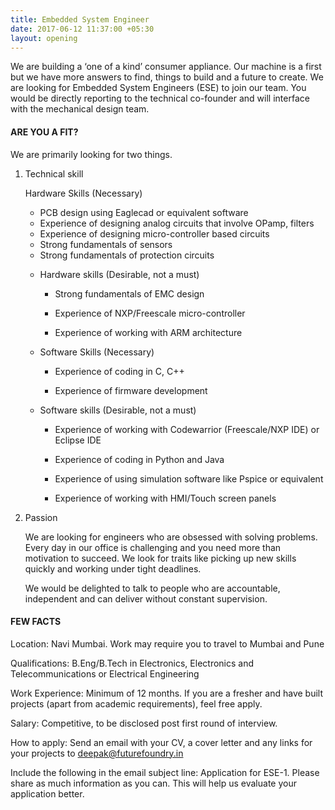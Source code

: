 ```yaml
---
title: Embedded System Engineer
date: 2017-06-12 11:37:00 +05:30
layout: opening
---
```


We are building a ‘one of a kind’ consumer appliance. Our machine is a first but we have more answers to find, things to build and a future to create. We are looking for Embedded System Engineers (ESE) to join our team. You would be directly reporting to the technical co-founder and will interface with the mechanical design team.

#### ARE YOU A FIT?

We are primarily looking for two things.

1. Technical skill

     Hardware Skills (Necessary)

     - PCB design using Eaglecad or equivalent software
     - Experience of designing analog circuits that involve OPamp, filters
     - Experience of designing micro-controller based circuits
     - Strong fundamentals of sensors
    - Strong fundamentals of protection circuits

   * Hardware skills (Desirable, not a must)

     * Strong fundamentals of EMC design

     * Experience of NXP/Freescale micro-controller

     * Experience of working with ARM architecture

   * Software Skills (Necessary)

     * Experience of coding in C, C\+\+

     * Experience of firmware development

   * Software skills (Desirable, not a must)

     * Experience of working with Codewarrior (Freescale/NXP IDE) or Eclipse IDE

     * Experience of coding in Python and Java

     * Experience of using simulation software like Pspice or equivalent

     * Experience of working with HMI/Touch screen panels

2. Passion

   We are looking for engineers who are obsessed with solving problems. Every day in our office is challenging and you need more than motivation to succeed. We look for traits like picking up new skills quickly and working under tight deadlines.

   We would be delighted to talk to people who are accountable, independent and can deliver without constant supervision.

#### FEW FACTS

Location: Navi Mumbai. Work may require you to travel to Mumbai and Pune

Qualifications: B.Eng/B.Tech in Electronics, Electronics and Telecommunications or Electrical Engineering

Work Experience: Minimum of 12 months. If you are a fresher and have built projects (apart from academic requirements), feel free apply.

Salary: Competitive, to be disclosed post first round of interview.

How to apply: Send an email with your CV, a cover letter and any links for your projects to [deepak@futurefoundry.in](mailto:deepak@futurefoundry.in)

Include the following in the email subject line: Application for ESE-1. Please share as much information as you can. This will help us evaluate your application better.